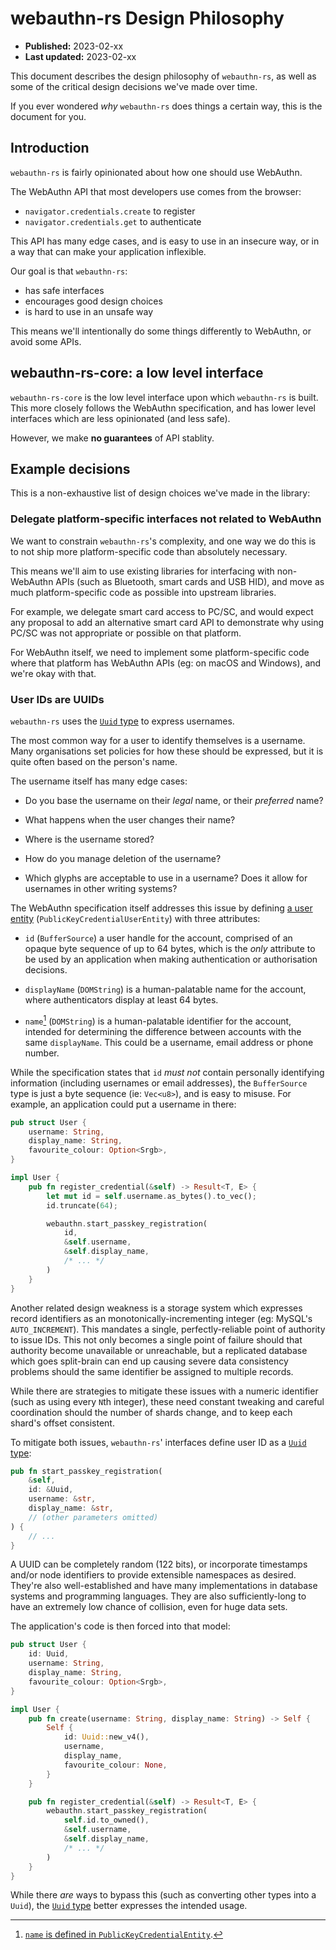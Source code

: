 # webauthn-rs Design Philosophy

* **Published:** 2023-02-xx
* **Last updated:** 2023-02-xx

This document describes the design philosophy of `webauthn-rs`, as well as some
of the critical design decisions we've made over time.

If you ever wondered *why* `webauthn-rs` does things a certain way, this is the
document for you.

## Introduction

`webauthn-rs` is fairly opinionated about how one should use WebAuthn.

The WebAuthn API that most developers use comes from the browser:

* `navigator.credentials.create` to register
* `navigator.credentials.get` to authenticate

This API has many edge cases, and is easy to use in an insecure way, or in a way
that can make your application inflexible.

Our goal is that `webauthn-rs`:

* has safe interfaces
* encourages good design choices
* is hard to use in an unsafe way

This means we'll intentionally do some things differently to WebAuthn, or avoid
some APIs.

## webauthn-rs-core: a low level interface

`webauthn-rs-core` is the low level interface upon which `webauthn-rs` is built.
This more closely follows the WebAuthn specification, and has lower level
interfaces which are less opinionated (and less safe).

However, we make **no guarantees** of API stablity.

## Example decisions

This is a non-exhaustive list of design choices we've made in the library:

### Delegate platform-specific interfaces not related to WebAuthn

We want to constrain `webauthn-rs`'s complexity, and one way we do this is to
not ship more platform-specific code than absolutely necessary.

This means we'll aim to use existing libraries for interfacing with non-WebAuthn
APIs (such as Bluetooth, smart cards and USB HID), and move as much
platform-specific code as possible into upstream libraries.

For example, we delegate smart card access to PC/SC, and would expect any
proposal to add an alternative smart card API to demonstrate why using PC/SC was
not appropriate or possible on that platform.

For WebAuthn itself, we need to implement some platform-specific code where that
platform has WebAuthn APIs (eg: on macOS and Windows), and we're okay with that.

### User IDs are UUIDs

`webauthn-rs` uses the [`Uuid` type][uuid-type] to express usernames.

The most common way for a user to identify themselves is a username. Many
organisations set policies for how these should be expressed, but it is quite
often based on the person's name.

The username itself has many edge cases:

* Do you base the username on their *legal* name, or their *preferred* name?

* What happens when the user changes their name?

* Where is the username stored?

* How do you manage deletion of the username?

* Which glyphs are acceptable to use in a username? Does it allow for usernames
  in other writing systems?

The WebAuthn specification itself addresses this issue by defining
[a user entity][user] (`PublicKeyCredentialUserEntity`) with three attributes:

* `id` (`BufferSource`) a user handle for the account, comprised of an opaque
  byte sequence of up to 64 bytes, which is the *only* attribute to be used by
  an application when making authentication or authorisation decisions.

* `displayName` (`DOMString`) is a human-palatable name for the account, where
  authenticators display at least 64 bytes.

* `name`[^name] (`DOMString`) is a human-palatable identifier for the account,
  intended for determining the difference between accounts with the same
  `displayName`. This could be a username, email address or phone number.

While the specification states that `id` *must not* contain personally
identifying information (including usernames or email addresses), the
`BufferSource` type is just a byte sequence (ie: `Vec<u8>`), and is easy to
misuse. For example, an application could put a username in there:

```rust
pub struct User {
    username: String,
    display_name: String,
    favourite_colour: Option<Srgb>,
}

impl User {
    pub fn register_credential(&self) -> Result<T, E> {
        let mut id = self.username.as_bytes().to_vec();
        id.truncate(64);

        webauthn.start_passkey_registration(
            id,
            &self.username,
            &self.display_name,
            /* ... */
        )
    }
}
```

Another related design weakness is a storage system which expresses record
identifiers as an monotonically-incrementing integer (eg: MySQL's
`AUTO_INCREMENT`). This mandates a single, perfectly-reliable point of authority
to issue IDs. This not only becomes a single point of failure should that
authority become unavailable or unreachable, but a replicated database which
goes split-brain can end up causing severe data consistency problems should the
same identifier be assigned to multiple records.

While there are strategies to mitigate these issues with a numeric identifier
(such as using every `N`th integer), these need constant tweaking and careful
coordination should the number of shards change, and to keep each shard's offset
consistent.

To mitigate both issues, `webauthn-rs`' interfaces define user ID as a
[`Uuid` type][uuid-type]:

```rust
pub fn start_passkey_registration(
    &self,
    id: &Uuid,
    username: &str,
    display_name: &str,
    // (other parameters omitted)
) {
    // ...
}
```

A UUID can be completely random (122 bits), or incorporate timestamps and/or
node identifiers to provide extensible namespaces as desired. They're also
well-established and have many implementations in database systems and
programming languages. They are also sufficiently-long to have an extremely low
chance of collision, even for huge data sets.

The application's code is then forced into that model:

```rust
pub struct User {
    id: Uuid,
    username: String,
    display_name: String,
    favourite_colour: Option<Srgb>,
}

impl User {
    pub fn create(username: String, display_name: String) -> Self {
        Self {
            id: Uuid::new_v4(),
            username,
            display_name,
            favourite_colour: None,
        }
    }

    pub fn register_credential(&self) -> Result<T, E> {
        webauthn.start_passkey_registration(
            self.id.to_owned(),
            &self.username,
            &self.display_name,
            /* ... */
        )
    }
}
```

While there *are* ways to bypass this (such as converting other types into a
`Uuid`), the [`Uuid` type][uuid-type] better expresses the intended usage.

[^name]: [`name` is defined in `PublicKeyCredentialEntity`][name-attr].

[uuid-type]: https://docs.rs/uuid/latest/uuid/
[user]: https://w3c.github.io/webauthn/#dictionary-user-credential-params
[name-attr]: https://w3c.github.io/webauthn/#dom-publickeycredentialentity-name
